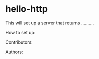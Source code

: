# hello-http

This will set up a server that returns ..........


How to set up:




Contributors:


Authors:

